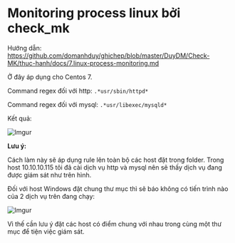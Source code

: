# Monitoring process linux bởi check_mk

Hướng dẫn: https://github.com/domanhduy/ghichep/blob/master/DuyDM/Check-MK/thuc-hanh/docs/7.linux-process-monitoring.md

Ở đây áp dụng cho Centos 7.

Command regex đối với http: `.*usr/sbin/httpd*`

Command regex đối với mysql: `.*usr/libexec/mysqld*`

Kết quả: 

![Imgur](https://i.imgur.com/dpdIkCd.png)

**Lưu ý:** 

Cách làm này sẽ áp dụng rule lên toàn bộ các host đặt trong folder. Trong host 10.10.10.115 tôi đã cài dịch vụ http và mysql nên sẽ thấy dịch vụ đang được giám sát như trên hình.

Đối với host Windows đặt chung thư mục thì sẽ báo không có tiến trình nào của 2 dịch vụ trên đang chạy:

![Imgur](https://i.imgur.com/ItZ4o7b.png)

Vì thế cần lưu ý đặt các host có điểm chung với nhau trong cùng một thư mục để tiện việc giám sát.
